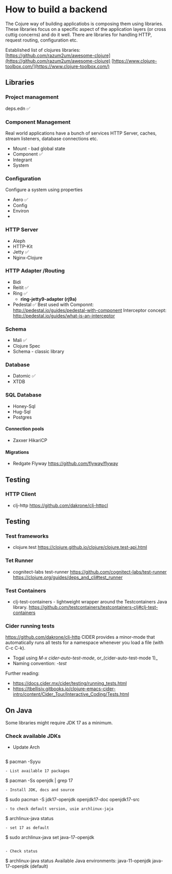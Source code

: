 # How to build a backend
The Cojure way of building applicatiobs is composing them using libraries. These libraries focus on a specific aspect of the application layers (or cross cuttig concerns) and do it well. There are libraries for handling HTTP, request routing, configuration etc. 

Established list of clojures libraries:
[https://github.com/razum2um/awesome-clojure](https://github.com/razum2um/awesome-clojure)
[https://www.clojure-toolbox.com/](https://www.clojure-toolbox.com/)

## Libraries

### Project management

deps.edn ✅

### Component Management

Real world applications have a bunch of services HTTP Server, caches, stream listeners, database connections etc.

- Mount - bad global state
- Component ✅
- Integrant
- System

### Configuration

Configure a system using properties

- Aero ✅
- Config
- Environ
- 

### HTTP Server

- Aleph
- HTTP-Kit
- Jetty ✅
- Nginx-Clojure

### HTTP Adapter /Routing

- Bidi
- Reitit ✅
- Ring ✅
    - **ring-jetty9-adapter (rj9a)**
- Pedestal  ✅
  Best used with Componnt: http://pedestal.io/guides/pedestal-with-component
  Interceptor concept: http://pedestal.io/guides/what-is-an-interceptor

### Schema

- Mali ✅
- Clojure Spec
- Schema - classic library


### Database
- Datomic ✅
- XTDB

### SQL Database
- Honey-Sql
- Hug-Sql
- Postgres

#### Connection pools
- Zaxxer HikariCP

#### Migrations 
- Redgate Flyway
  https://github.com/flyway/flyway

## Testing ##

### HTTP Client
- clj-http 
  https://github.com/dakrone/clj-httpcl

## Testing

### Test frameworks ###
- clojure.test
  https://clojure.github.io/clojure/clojure.test-api.html

### Tet Runner ###
- cognitect-labs test-runner
  https://github.com/cognitect-labs/test-runner
  https://clojure.org/guides/deps_and_cli#test_runner
  
### Test Containers ###
- clj-test-containers -  lightweight wrapper around the Testcontainers Java library.
  https://github.com/testcontainers/testcontainers-clj#clj-test-containers

### Cider running tests
https://github.com/dakrone/clj-http
CIDER provides a minor-mode that automatically runs all tests for a namespace whenever you load a file (with C-c C-k).
- Togal using _M-x cider-auto-test-mode_, or_(cider-auto-test-mode 1)_
- Naming convention: _-test_

Further reading:
- https://docs.cider.mx/cider/testing/running_tests.html
- https://tbellisiv.gitbooks.io/clojure-emacs-cider-intro/content/Cider_Tour/Interactive_Coding/Tests.html

## On Java
Some libraries might require JDK 17 as a minimum.

### Check available JDKs ###
- Update Arch
  ```
$ pacman -Syyu
  ```
- List available 17 packages
```
$ pacman -Ss openjdk | grep 17
```
- Install JDK, docs and source
```
$ sudo pacman -S jdk17-openjdk openjdk17-doc openjdk17-src
```
- to check default version, usie archlinux-jaja
```
$ archlinux-java status
```
- set 17 as default
```
$ sudo archlinux-java set java-17-openjdk
```

- Check status
```
$ archlinux-java status
Available Java environments:
  java-11-openjdk
  java-17-openjdk (default)
```
